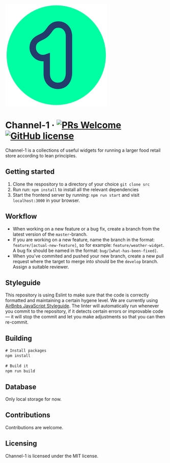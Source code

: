 ![Logo of the project](./src/images/logo.svg)

# Channel-1 &middot; [![PRs Welcome](https://img.shields.io/badge/PRs-welcome-brightgreen.svg?style=flat-square)](http://makeapullrequest.com) [![GitHub license](https://img.shields.io/badge/license-MIT-blue.svg?style=flat-square)](https://github.com/your/your-project/blob/master/LICENSE)

Channel-1 is a collections of useful widgets for running a larger food retail store according to lean principles.

## Getting started

1. Clone the respository to a directory of your choice `git clone src`
2. Run run: `npm install` to install all the relevant dependencies
3. Start the frontend server by running: `npm run start` and visit `localhost:3000` in your browser.

## Workflow

- When working on a new feature or a bug fix, create a branch from the latest version of the `master`-branch.
- If you are working on a new feature, name the branch in the format: `feature/[actual-new-feature]`, so for example: `feature/weather-widget`. A bug fix should be named in the format: `bug/[what-has-been-fixed]`.
- When you've commited and pushed your new branch, create a new pull request where the target to merge into should be the `develop` branch. Assign a suitable reviewer.

## Styleguide

This repository is using Eslint to make sure that the code is correctly formatted and maintaining a certain hygene level. We are currently using [AirBnbs JavaScript Styleguide](https://github.com/airbnb/javascript). The linter will automatically run whenever you commit to the repository, if it detects certain errors or improvable code — it will stop the commit and let you make adjustments so that you can then re-commit.

## Building

```shell
# Install packages
npm install

# Build it
npm run build
```

## Database
Only local storage for now.

## Contributions
Contributions are welcome.

## Licensing
Channel-1 is licensed under the MIT license.
